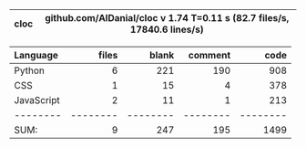 cloc|github.com/AlDanial/cloc v 1.74  T=0.11 s (82.7 files/s, 17840.6 lines/s)
--- | ---

Language|files|blank|comment|code
:-------|-------:|-------:|-------:|-------:
Python|6|221|190|908
CSS|1|15|4|378
JavaScript|2|11|1|213
--------|--------|--------|--------|--------
SUM:|9|247|195|1499
